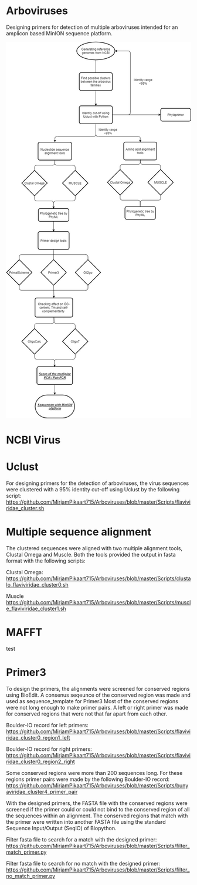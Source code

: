 # Arboviruses
Designing primers for detection of multiple arboviruses intended for an amplicon based MinION sequence platform.

![](Flowchart/Project_Flowchart.jpg)

# NCBI Virus

# Uclust
For designing primers for the detection of arboviruses, the virus sequences were clustered with a 95% identity cut-off using Uclust by the following script: https://github.com/MirjamPikaart715/Arboviruses/blob/master/Scripts/flaviviridae_cluster.sh

# Multiple sequence alignment
The clustered sequences were aligned with two multiple alignment tools, Clustal Omega and Muscle. Both the tools provided the output in fasta format with the following scripts:

Clustal Omega:
https://github.com/MirjamPikaart715/Arboviruses/blob/master/Scripts/clustalo_flaviviridae_cluster0.sh

Muscle
https://github.com/MirjamPikaart715/Arboviruses/blob/master/Scripts/muscle_flaviviridae_cluster1.sh

# MAFFT
test

# Primer3
To design the primers, the alignments were screened for conserved regions using BioEdit. A consenus seqeunce of the conserved region was made and used as sequence_template for Primer3 Most of the conserved regions were not long enough to make primer pairs. A left or right primer was made for conserved regions that were not that far apart from each other. 

Boulder-IO record for left primers: https://github.com/MirjamPikaart715/Arboviruses/blob/master/Scripts/flaviviridae_cluster0_region1_left 

Boulder-IO record for right primers:
https://github.com/MirjamPikaart715/Arboviruses/blob/master/Scripts/flaviviridae_cluster0_region2_right

Some conserved regions were more than 200 sequences long. For these regions primer pairs were made by the following Boulder-IO record:
https://github.com/MirjamPikaart715/Arboviruses/blob/master/Scripts/bunyaviridae_cluster4_primer_pair

With the designed primers, the FASTA file with the conserved regions were screened if the primer could or could not bind to the conserved region of all the sequences within an alignment. The conserved regions that match with the primer were written into another FASTA file using the standard Sequence Input/Output (SeqIO) of Biopython.

Filter fasta file to search for a match with the designed primer:
https://github.com/MirjamPikaart715/Arboviruses/blob/master/Scripts/filter_match_primer.py

Filter fasta file to search for no match with the designed primer:
https://github.com/MirjamPikaart715/Arboviruses/blob/master/Scripts/filter_no_match_primer.py

